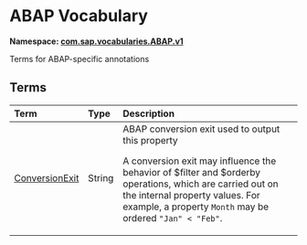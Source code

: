 # ABAP Vocabulary
**Namespace: [com.sap.vocabularies.ABAP.v1](ABAP.xml)**

Terms for ABAP-specific annotations


## Terms

Term|Type|Description
:---|:---|:----------
[ConversionExit](ABAP.xml#L32)|String|<a name="ConversionExit"></a>ABAP conversion exit used to output this property<p>A conversion exit may influence the behavior of $filter and $orderby operations, which are carried out on the internal property values. For example, a property `Month` may be ordered `"Jan" < "Feb"`.</p>
